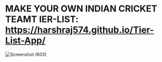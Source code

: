 # MAKE YOUR OWN INDIAN CRICKET TEAMT IER-LIST:  https://harshraj574.github.io/Tier-List-App/
![Screenshot (603)](https://github.com/user-attachments/assets/7b6d1342-5713-429d-98d2-9596ae09d5ef)
